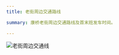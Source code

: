 ```yaml
---
title: 老街周边交通路线

summary: 康桥老街周边交通路线及首末班发车时间。

---
```


![老街周边交通线](http://7qncs8.com1.z0.glb.clouddn.com/jt.jpg)
